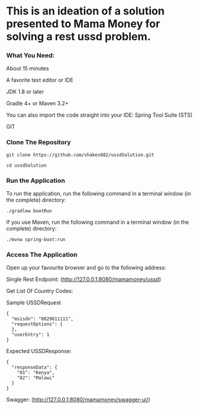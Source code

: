 # This is an ideation of a solution presented to Mama Money for solving a rest ussd problem.

### What You Need:

About 15 minutes

A favorite text editor or IDE

JDK 1.8 or later

Gradle 4+ or Maven 3.2+

You can also import the code straight into your IDE: Spring Tool Suite (STS)

GIT

### Clone The Repository

```git clone https://github.com/shakes082/ussdSolution.git```

```cd ussdSolution ```

### Run the Application

To run the application, run the following command in a terminal window (in the complete) directory:

```./gradlew bootRun```

If you use Maven, run the following command in a terminal window (in the complete) directory:<br />

```./mvnw spring-boot:run```

### Access The Application</strong><br />
Open up your favourite browser and go to the following address:<br />

Single Rest Endpoint:
(http://127.0.0.1:8080/mamamoney/ussd)

Get List Of Country Codes:

Sample USSDRequest

```
{
  "msisdn": "0829611111",
  "requestOptions": {
  },
  "userEntry": 1
}
```

Expected USSDResponse:

```
{
  "responseData": {
    "01": "Kenya",
    "02": "Malawi"
  }
}
````

Swagger:
(http://127.0.0.1:8080/mamamoney/swagger-ui/)




